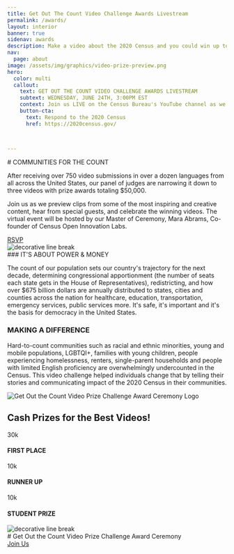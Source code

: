 ```yaml
---
title: Get Out The Count Video Challenge Awards Livestream
permalink: /awards/
layout: interior
banner: true
sidenav: awards
description: Make a video about the 2020 Census and you could win up to $30,000!
nav:
  page: about
image: /assets/img/graphics/video-prize-preview.png
hero:
  color: multi
  callout:
    text: GET OUT THE COUNT VIDEO CHALLENGE AWARDS LIVESTREAM
    subtext: WEDNESDAY, JUNE 24TH, 3:00PM EST
    context: Join us LIVE on the Census Bureau's YouTube channel as we announce our challenge winners!
    button-cta:
      text: Respond to the 2020 Census
      href: https://2020census.gov/



---
```

<section class="usa-section usa-content">

<div class="usa-width-three-fourths top-space bottom-space" markdown="1" id="communities-for-the-count">
# COMMUNITIES FOR THE COUNT

After receiving over 750 video submissions in over a dozen languages from all across the United States, our panel of judges are narrowing it down to three videos with prize awards totaling $50,000.

Join us as we preview clips from some of the most inspiring and creative content, hear from special guests, and celebrate the winning videos. The virtual event will be hosted by our Master of Ceremony, Mara Abrams, Co-founder of Census Open Innovation Labs.

<div class="button-wrapper top-space bottom-space" >
  <div class="button-bg red" style="width:30%;"></div>
  <a class="usa-button usa-button-big usa-button-primary" href="https://acceleratelivestream.splashthat.com/" target="_blank">RSVP</a>
</div>

<img src="{{site.baseurl}}/assets/img/graphics/break-01.png" alt="decorative line break"/>

</div>

<div class="usa-width-three-fourths" markdown="1">
### IT'S ABOUT POWER & MONEY

The count of our population sets our country's trajectory for the next decade, determining congressional apportionment (the number of seats each state gets in the House of Representatives), redistricting, and how over $675 billion dollars are annually distributed to states, cities and counties across the nation for healthcare, education, transportation, emergency services, public services more. It's safe, it's important and it's the basis for democracy in the United States.

</div>
<div class="usa-width-three-fourths top-space bottom-space" markdown="1">

### MAKING A DIFFERENCE

Hard-to-count communities such as racial and ethnic minorities, young and mobile populations, LGBTQI+, families with young children, people experiencing homelessness, renters, single-parent households and people with limited English proficiency are overwhelmingly undercounted in the Census. This video challenge helped individuals change that by telling their stories and communicating impact of the 2020 Census in their communities.
</div>

<div class="usa-width-three-fourths top-space bottom-space" markdown="1">
  <img src="{{site.baseurl}}/assets/img/graphics/prize-challenge-logo-awards-ceremony.png" alt="Get Out the Count Video Prize Challenge Award Ceremony Logo"/>
</div>


<div class="usa-width-three-fourths top-space" markdown="1" id="prizes">
  <h1>Cash Prizes for the Best Videos!</h1>
  <div class="usa-grid top-space bottom-space">
    <div class="usa-width-one-third help-card">
      <p class="prize-list-amount">30k</p>
      <h4 class="prize-list-place">FIRST PLACE</h4>
    </div>
    <div class="usa-width-one-third help-card">
      <p class="prize-list-amount">10k</p>
      <h4 class="prize-list-place">RUNNER UP</h4>
    </div>
    <div class="usa-width-one-third help-card">
      <p class="prize-list-amount">10k</p>
      <h4 class="prize-list-place">STUDENT PRIZE</h4>
    </div>
  </div>
  <div class="divider"></div>
</div>

<div class="usa-width-three-fourths top-space bottom-space" markdown="1">
  <img src="{{site.baseurl}}/assets/img/graphics/video-contest-icon.png" alt="decorative line break"/>
</div>


<div class="usa-width-three-fourths top-space bottom-space" markdown="1" id="rsvp">
# Get Out the Count Video Prize Challenge Award Ceremony
<div class="button-wrapper top-space bottom-space" >
  <div class="button-bg red" style="width:30%;"></div>
  <a class="usa-button usa-button-big usa-button-primary" href="https://acceleratelivestream.splashthat.com/" target="_blank">Join Us</a>
</div>
<div class="divider"></div>
</div>

